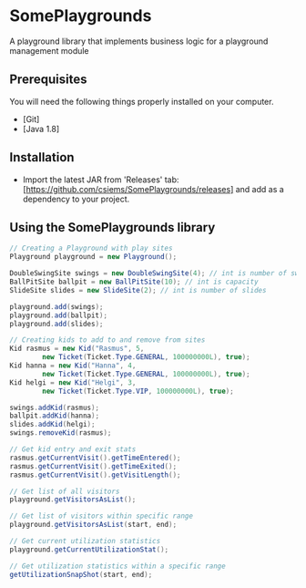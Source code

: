 # SomePlaygrounds
A playground library that implements business logic for a playground management module

## Prerequisites

You will need the following things properly installed on your computer.
* [Git]
* [Java 1.8]

## Installation

* Import the latest JAR from 'Releases' tab: [https://github.com/csiems/SomePlaygrounds/releases] and add as a dependency to your project.

## Using the SomePlaygrounds library

```Java
// Creating a Playground with play sites
Playground playground = new Playground();

DoubleSwingSite swings = new DoubleSwingSite(4); // int is number of swings (each holds two kids)
BallPitSite ballpit = new BallPitSite(10); // int is capacity
SlideSite slides = new SlideSite(2); // int is number of slides

playground.add(swings);
playground.add(ballpit);
playground.add(slides);

// Creating kids to add to and remove from sites
Kid rasmus = new Kid("Rasmus", 5,
        new Ticket(Ticket.Type.GENERAL, 100000000L), true);
Kid hanna = new Kid("Hanna", 4,
        new Ticket(Ticket.Type.GENERAL, 100000000L), true);
Kid helgi = new Kid("Helgi", 3,
        new Ticket(Ticket.Type.VIP, 100000000L), true);

swings.addKid(rasmus);
ballpit.addKid(hanna);
slides.addKid(helgi);
swings.removeKid(rasmus);

// Get kid entry and exit stats
rasmus.getCurrentVisit().getTimeEntered();
rasmus.getCurrentVisit().getTimeExited();
rasmus.getCurrentVisit().getVisitLength();

// Get list of all visitors
playground.getVisitorsAsList();

// Get list of visitors within specific range
playground.getVisitorsAsList(start, end);

// Get current utilization statistics
playground.getCurrentUtilizationStat();

// Get utilization statistics within a specific range
getUtilizationSnapShot(start, end);

```


